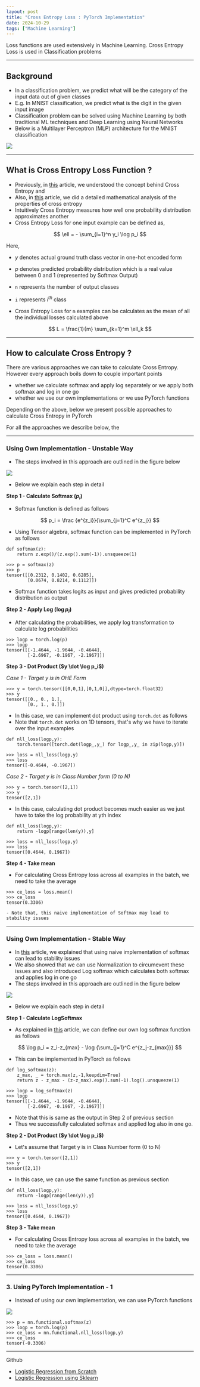 ```yaml
---
layout: post
title: "Cross Entropy Loss : PyTorch Implementation"
date: 2024-10-29
tags: ["Machine Learning"]
---
```


Loss functions are used extensively in Machine Learning. Cross Entropy Loss is used in Classification problems

---
## Background

- In a classification problem, we predict what will be the category of the input data out of given classes
- E.g. In MNIST classification, we predict what is the digit in the given input image 
- Classification problem can be solved using Machine Learning by both traditional ML techniques and Deep Learning using Neural Networks
- Below is a Multilayer Perceptron (MLP) architecture for the MNIST classification

<img src="{{site.url}}/images/loss_fn/nn1.png">

---

## What is Cross Entropy Loss Function ?

- Previously, in [this](https://gouherdanish.github.io/2024/08/15/cross-entropy.html) article, we understood the concept behind Cross Entropy and 
- Also, in [this](https://gouherdanish.github.io/2024/08/16/properties-of-cross-entropy.html) article, we did a detailed mathematical analysis of the properties of cross entropy
- Intuitively Cross Entropy measures how well one probability distribution approximates another
- Cross Entropy Loss for one input example can be defined as,

$$ \ell = - \sum_{i=1}^n y_i \log p_i $$

Here,
- $y$ denotes actual ground truth class vector in one-hot encoded form 
- $p$ denotes predicted probability distribution which is a real value between 0 and 1 (represented by Softmax Output)
- `n` represents the number of output classes 
- `i` represents $i^{th}$ class

- Cross Entropy Loss for `m` examples can be calculates as the mean of all the individual losses calculated above

$$ L = \frac{1}{m} \sum_{k=1}^m \ell_k $$


---
## How to calculate Cross Entropy ?

There are various approaches we can take to calculate Cross Entropy. However every approach boils down to couple important points

- whether we calculate softmax and apply log separately or we apply both softmax and log in one go
- whether we use our own implementations or we use PyTorch functions

Depending on the above, below we present possible approaches to calculate Cross Entropy in PyTorch

For all the approaches we describe below, the 

---
### Using Own Implementation - Unstable Way

- The steps involved in this approach are outlined in the figure below

<img src="{{site.url}}/images/loss_fn/loss1.png">

- Below we explain each step in detail

**Step 1 - Calculate Softmax ($p_i$)**

- Softmax function is defined as follows

$$ p_i = \frac {e^{z_i}}{\sum_{j=1}^C e^{z_j}} $$

- Using Tensor algebra, softmax function can be implemented in PyTorch as follows

```
def softmax(z):
    return z.exp()/(z.exp().sum(-1)).unsqueeze(1)

>>> p = softmax(z)
>>> p
tensor([[0.2312, 0.1402, 0.6285],
        [0.0674, 0.8214, 0.1112]])
```

- Softmax function takes logits as input and gives predicted probability distribution as output

**Step 2 - Apply Log ($\log p_i$)**

- After calculating the probabilities, we apply log transformation to calculate log probabilities

```
>>> logp = torch.log(p)
>>> logp
tensor([[-1.4644, -1.9644, -0.4644],
        [-2.6967, -0.1967, -2.1967]])
```

**Step 3 - Dot Product ($y \dot \log p_i$)**

_Case 1 - Target y is in OHE Form_

```
>>> y = torch.tensor([[0,0,1],[0,1,0]],dtype=torch.float32)
>>> y
tensor([[0., 0., 1.],
        [0., 1., 0.]])
```

- In this case, we can implement dot product using `torch.dot` as follows
- Note that `torch.dot` works on 1D tensors, that's why we have to iterate over the input examples

```
def nll_loss(logp,y):
    torch.tensor([torch.dot(logp_,y_) for logp_,y_ in zip(logp,y)])

>>> loss = nll_loss(logp,y)
>>> loss
tensor([-0.4644, -0.1967])
```

_Case 2 - Target y is in Class Number form (0 to N)_

```
>>> y = torch.tensor([2,1])
>>> y
tensor([2,1])
```

- In this case, calculating dot product becomes much easier as we just have to take the log probability at yth index

```
def nll_loss(logp,y):
    return -logp[range(len(y)),y]

>>> loss = nll_loss(logp,y)
>>> loss
tensor([0.4644, 0.1967])
```

**Step 4 - Take mean**

- For calculating Cross Entropy loss across all examples in the batch, we need to take the average

```
>>> ce_loss = loss.mean()
>>> ce_loss
tensor(0.3306)

- Note that, this naive implementation of Softmax may lead to stability issues
```

---
### Using Own Implementation - Stable Way

- In [this](https://gouherdanish.github.io/2024/10/28/softmax.html) article, we explained that using naive implementation of softmax can lead to stability issues
- We also showed that we can use Normalization to circumevent these issues and also introduced Log softmax which calculates both softmax and applies log in one go
- The steps involved in this approach are outlined in the figure below

<img src="{{site.url}}/images/loss_fn/loss1.png">

- Below we explain each step in detail

**Step 1 - Calculate LogSoftmax**

- As explained in [this](https://gouherdanish.github.io/2024/10/28/softmax.html) article, we can define our own log softmax function as follows

$$ \log p_i = z_i-z_{max} - \log {\sum_{j=1}^C e^{z_j-z_{max}}} $$

- This can be implemented in PyTorch as follows

```
def log_softmax(z):
    z_max, _ = torch.max(z,-1,keepdim=True)
    return z - z_max - (z-z_max).exp().sum(-1).log().unsqueeze(1)

>>> logp = log_softmax(z)
>>> logp
tensor([[-1.4644, -1.9644, -0.4644],
        [-2.6967, -0.1967, -2.1967]])
```

- Note that this is same as the output in Step 2 of previous section 
- Thus we successfully calculated softmax and applied log also in one go.

**Step 2 - Dot Product ($y \dot \log p_i$)**

- Let's assume that Target y is in Class Number form (0 to N)

```
>>> y = torch.tensor([2,1])
>>> y
tensor([2,1])
```

- In this case, we can use the same function as previous section

```
def nll_loss(logp,y):
    return -logp[range(len(y)),y]

>>> loss = nll_loss(logp,y)
>>> loss
tensor([0.4644, 0.1967])
```

**Step 3 - Take mean**

- For calculating Cross Entropy loss across all examples in the batch, we need to take the average

```
>>> ce_loss = loss.mean()
>>> ce_loss
tensor(0.3306)
```

---
### 3. Using PyTorch Implementation - 1

- Instead of using our own implementation, we can use PyTorch functions

<img src="{{site.url}}/images/loss_fn/loss1.png">

```
>>> p = nn.functional.softmax(z)
>>> logp = torch.log(p)
>>> ce_loss = nn.functional.nll_loss(logp,y)
>>> ce_loss
tensor(-0.3306)
```

---



Github 
- [Logistic Regression from Scratch](https://github.com/gouherdanish/ml_concepts/blob/main/logistic_regression.py)
- [Logistic Regression using Sklearn](https://github.com/gouherdanish/ml_concepts/blob/main/logistic_regression_sklearn.py)

